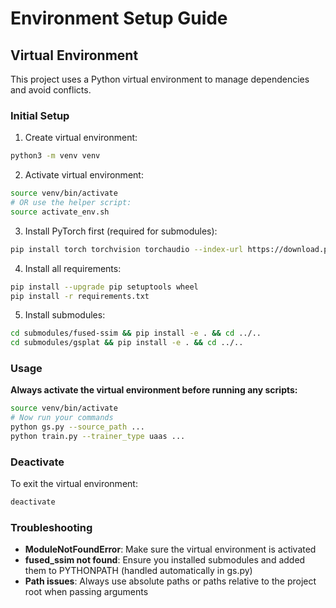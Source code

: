 # Environment Setup Guide

## Virtual Environment

This project uses a Python virtual environment to manage dependencies and avoid conflicts.

### Initial Setup

1. Create virtual environment:
```bash
python3 -m venv venv
```

2. Activate virtual environment:
```bash
source venv/bin/activate
# OR use the helper script:
source activate_env.sh
```

3. Install PyTorch first (required for submodules):
```bash
pip install torch torchvision torchaudio --index-url https://download.pytorch.org/whl/cu118
```

4. Install all requirements:
```bash
pip install --upgrade pip setuptools wheel
pip install -r requirements.txt
```

5. Install submodules:
```bash
cd submodules/fused-ssim && pip install -e . && cd ../..
cd submodules/gsplat && pip install -e . && cd ../..
```

### Usage

**Always activate the virtual environment before running any scripts:**

```bash
source venv/bin/activate
# Now run your commands
python gs.py --source_path ...
python train.py --trainer_type uaas ...
```

### Deactivate

To exit the virtual environment:
```bash
deactivate
```

### Troubleshooting

- **ModuleNotFoundError**: Make sure the virtual environment is activated
- **fused_ssim not found**: Ensure you installed submodules and added them to PYTHONPATH (handled automatically in gs.py)
- **Path issues**: Always use absolute paths or paths relative to the project root when passing arguments

